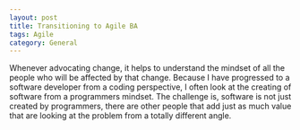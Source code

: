 ```yaml
---  
layout: post  
title: Transitioning to Agile BA
tags: Agile  
category: General  
---  
```

Whenever advocating change, it helps to understand the mindset of all the people who will be affected by that change. Because I have progressed to a software developer from a coding perspective, I often look at the creating of software from a programmers mindset. The challenge is, software is not just created by programmers, there are other people that add just as much value that are looking at the problem from a totally different angle. 


